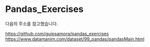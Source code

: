 # Pandas_Exercises

다음의 주소를 참고했습니다.

https://github.com/guipsamora/pandas_exercises  
https://www.datamanim.com/dataset/99_pandas/pandasMain.html
